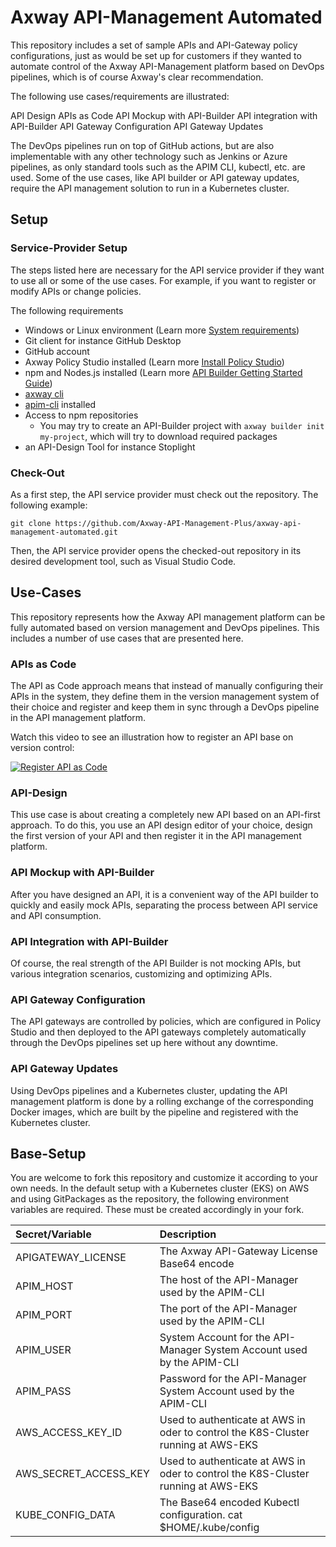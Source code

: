 # Axway API-Management Automated

This repository includes a set of sample APIs and API-Gateway policy configurations, just as would be set up for customers if they wanted to automate control of the Axway API-Management platform based on DevOps pipelines, which is of course Axway's clear recommendation.

The following use cases/requirements are illustrated:

API Design
APIs as Code
API Mockup with API-Builder
API integration with API-Builder
API Gateway Configuration
API Gateway Updates

The DevOps pipelines run on top of GitHub actions, but are also implementable with any other technology such as Jenkins or Azure pipelines, as only standard tools such as the APIM CLI, kubectl, etc. are used. 
Some of the use cases, like API builder or API gateway updates, require the API management solution to run in a Kubernetes cluster.

## Setup 

### Service-Provider Setup

The steps listed here are necessary for the API service provider if they want to use all or some of the use cases. For example, if you want to register or modify APIs or change policies.

The following requirements
- Windows or Linux environment (Learn more [System requirements](https://docs.axway.com/bundle/axway-open-docs/page/docs/apim_installation/apigtw_install/system_requirements/index.html#operating-systems-and-hardware))
- Git client for instance GitHub Desktop
- GitHub account
- Axway Policy Studio installed (Learn more [Install Policy Studio](https://docs.axway.com/bundle/axway-open-docs/page/docs/apim_installation/apigtw_install/install_policy_studio/index.html))
- npm and Nodes.js installed (Learn more [API Builder Getting Started Guide](https://docs.axway.com/bundle/API_Builder_4x_allOS_en/page/api_builder_getting_started_guide.html))
- [axway cli](https://docs.axway.com/bundle/Axway_CLI_allOS_en/page/axway_cli.html)
- [apim-cli](https://github.com/Axway-API-Management-Plus/apim-cli/wiki/1.-How-to-get-started) installed
- Access to npm repositories
  - You may try to create an API-Builder project with `axway builder init my-project`, which will try to download required packages
- an API-Design Tool for instance Stoplight

### Check-Out

As a first step, the API service provider must check out the repository. The following example:
```
git clone https://github.com/Axway-API-Management-Plus/axway-api-management-automated.git
```

Then, the API service provider opens the checked-out repository in its desired development tool, such as Visual Studio Code.

## Use-Cases

This repository represents how the Axway API management platform can be fully automated based on version management and DevOps pipelines. This includes a number of use cases that are presented here.

### APIs as Code

The API as Code approach means that instead of manually configuring their APIs in the system, they define them in the version management system of their choice and register and keep them in sync through a DevOps pipeline in the API management platform.  

Watch this video to see an illustration how to register an API base on version control:  

[![Register API as Code](https://img.youtube.com/vi/mxM1nwaJqiI/0.jpg)](https://youtu.be/mxM1nwaJqiI)

### API-Design

This use case is about creating a completely new API based on an API-first approach. To do this, you use an API design editor of your choice, design the first version of your API and then register it in the API management platform.

### API Mockup with API-Builder

After you have designed an API, it is a convenient way of the API builder to quickly and easily mock APIs, separating the process between API service and API consumption. 

### API Integration with API-Builder

Of course, the real strength of the API Builder is not mocking APIs, but various integration scenarios, customizing and optimizing APIs. 

### API Gateway Configuration

The API gateways are controlled by policies, which are configured in Policy Studio and then deployed to the API gateways completely automatically through the DevOps pipelines set up here without any downtime.

### API Gateway Updates

Using DevOps pipelines and a Kubernetes cluster, updating the API management platform is done by a rolling exchange of the corresponding Docker images, which are built by the pipeline and registered with the Kubernetes cluster.

## Base-Setup

You are welcome to fork this repository and customize it according to your own needs. In the default setup with a Kubernetes cluster (EKS) on AWS and using GitPackages as the repository, the following environment variables are required. These must be created accordingly in your fork. 

| Secret/Variable        | Description                                                                            |
| :---                   | :---                                                                                   |
| APIGATEWAY_LICENSE     | The Axway API-Gateway License Base64 encode                                            |
| APIM_HOST              | The host of the API-Manager used by the APIM-CLI                                       |
| APIM_PORT              | The port of the API-Manager used by the APIM-CLI                                       |
| APIM_USER              | System Account for the API-Manager System Account used by the APIM-CLI                 |
| APIM_PASS              | Password for the API-Manager System Account used by the APIM-CLI                       |
| AWS_ACCESS_KEY_ID      | Used to authenticate at AWS in oder to control the K8S-Cluster running at AWS-EKS      |
| AWS_SECRET_ACCESS_KEY  | Used to authenticate at AWS in oder to control the K8S-Cluster running at AWS-EKS      |
| KUBE_CONFIG_DATA       | The Base64 encoded Kubectl configuration. cat $HOME/.kube/config | base64              |
